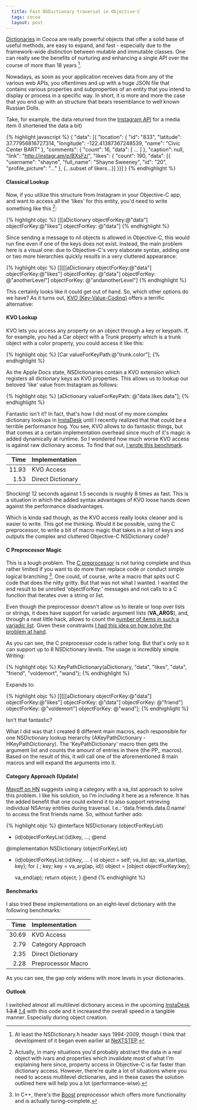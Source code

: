 ```yaml
---
  title: Fast NSDictionary traversal in Objective-C
  tags: cocoa
  layout: post
---
```

[Dictionaries](http://developer.apple.com/library/mac/#documentation/Cocoa/Reference/Foundation/Classes/nsdictionary_Class/Reference/Reference.html) in Cocoa are really powerful objects that offer a solid base of useful methods, are easy to expand, and fast - especially due to the framework-wide distinction between mutable and immutable classes. One can really see the benefits of nurturing and enhancing a single API over the course of more than 18 years [^foot1].

Nowadays, as soon as your application receives data from any of the various web APIs, you oftentimes and up with a huge JSON file that contains various properties and subproperties of an entity that you intend to display or process in a specific way.
In short, it is more and more the case that you end up with an structure that bears resemblance to well known Russian Dolls.

Take, for example, the data returned from the [Instagram API](http://instagram.com/developer/endpoints/media/) for a media item (I shortened the data a bit)

{% highlight javascript %}
{
    "data": [{
        "location": {
            "id": "833",
            "latitude": 37.77956816727314,
            "longitude": -122.41387367248539,
            "name": "Civic Center BART"
        },
        "comments": {
            "count": 16,
            "data": [ ... ]
        },
        "caption": null,
        "link": "http://instagr.am/p/BXsFz/",
        "likes": {
            "count": 190,
            "data": [{
                "username": "shayne",
                "full_name": "Shayne Sweeney",
                "id": "20",
                "profile_picture": "..."
            }, {...subset of likers...}]
        }}]
}
{% endhighlight %}


#### Classical Lookup

Now, if you utilize this structure from Instagram in your Objective-C app, and want to access all the 'likes' for this entity, you'd need to write something like this [^foot2]:

{% highlight objc %}
[[[aDictionary objectForKey:@"data"] objectForKey:@"likes"]
 objectForKey: @"data"]
{% endhighlight %}

Since sending a message to nil objects is allowed in Objective-C, this would run fine even if one of the keys does not exist.
Instead, the main problem here is a visual one: due to Objective-C's very elaborate syntax, adding one or two more hierarchies quickly results in a very cluttered appearance:

{% highlight objc %}
[[[[[aDictionary objectForKey:@"data"] objectForKey:@"likes"]
 objectForKey: @"data"] objectForKey: @"anotherLevel"]
 objectForKey: @"andanotherLevel"]
{% endhighlight %}

This certainly looks like it could get out of hand. So, which other options do we have? As it turns out, [KVO (Key-Value-Coding)](http://developer.apple.com/library/mac/#documentation/Cocoa/Conceptual/KeyValueObserving/KeyValueObserving.html) offers a terrific alternative:

#### KVO Lookup

KVO lets you access any property on an object through a key or keypath. If, for example, you had a Car object with a Trunk property which is a trunk object with a color property, you could access it like this:

{% highlight objc %}
[Car valueForKeyPath:@"trunk.color"];
{% endhighlight %}

As the Apple Docs state, NSDictionaries contain a KVO extension which registers all dictionary keys as KVO properties. This allows us to lookup our beloved 'like' value from Instagram as follows:

{% highlight objc %}
[aDictionary valueForKeyPath: @"data.likes.data"];
{% endhighlight %}

Fantastic isn't it? In fact, that's how I did most of my more complex dictionary lookups in [InstaDesk](http://www.instadesk-app.com) until I recently realized that that could be a terrible performance hog. You see, KVO allows to do fantastic things, but that comes at a certain implementation overhead since much of it's magic is added dynamically at runtime. So I wondered how much worse KVO access is against raw dictionary access. To find that out, [I wrote this benchmark](https://gist.github.com/1444444).

<script extsrc="https://gist.github.com/1444444.js?file=slow_kvo_dictionary_example1.m">//</script>


Time  | Implementation      |
-----:|:--------------------|
11.93 | KVO Access          |
 1.53 | Direct Dictionary   |


Shocking! 12 seconds against 1.5 seconds is roughly 8 times as fast. This is a situation in which the added syntax advantages of KVO loose hands down against the performance disadvantages.

Which is kinda sad though, as the KVO access really looks cleaner and is easier to write. This got me thinking. Would it be possible, using the C preprocessor, to write a bit of macro magic that takes in a list of keys and outputs the complex and cluttered Objective-C NSDictionary code? 

#### C Preprocessor Magic

This is a tough problem. The [C preprocessor](http://gcc.gnu.org/onlinedocs/cpp/) is not turing complete and thus rather limited if you want to do more than replace code or conduct simple logical branching [^foot3]. One could, of course, write a macro that spits out C code that does the nitty gritty. But that was not what I wanted. I wanted the end result to be unrolled 'objectForKey:' messages and not calls to a C function that iterates over a string or list. 

Even though the preprocessor doesn't allow us to iterate or loop over lists or strings, it does have support for variadic argument lists (__VA_ARGS__), and, through a neat little hack, allows to count the [number of items in such a variadic list](http://groups.google.com/group/comp.std.c/browse_thread/thread/77ee8c8f92e4a3fb/346fc464319b1ee5?pli=1). Given these constraints [I had this idea on how solve the problem at hand](https://gist.github.com/1444513).

<script extsrc="https://gist.github.com/1444513.js?file=slow_kvo_dictionary_example2.m">//</script>

As you can see, the C preprocessor code is rather long. But that's only so it can support up to 8 NSDictionary levels. The usage is incredibly simple. Writing:

{% highlight objc %}
KeyPathDictionary(aDictionary, "data", "likes", "data", "friend",
 "voldemort", "wand");
{% endhighlight %}

Expands to:

{% highlight objc %}
[[[[[aDictionary objectForKey:@"data"] objectForKey:@"likes"]
 objectForKey: @"data"] objectForKey: @"friend"]
 objectForKey: @"voldemort"] objectForKey: @"wand"];
{% endhighlight %}

Isn't that fantastic?

What I did was that I created 8 different main macros, each responsible for one NSDictionary lookup hierarchy (AKeyPathDictionary - HKeyPathDictionary). The 'KeyPathDictionary' macro then gets the argument list and counts the amount of entries in there (the PP_ macros). Based on the result of this, it will call one of the aforementioned 8 main macros and will expand the arguments into it.


#### Category Approach (Update)

[Mayoff on HN](http://news.ycombinator.org/item?id=3326606) suggests using a category with a va_list approach to solve this problem. I like his solution, so I'm including it here as a reference. It has the added benefit that one could extend it to also support retrieving individual NSArray entities during traversal. I.e.: 'data.friends.data.0.name' to access the first friends name. So, without further ado:

{% highlight objc %}
@interface NSDictionary (objectForKeyList)
- (id)objectForKeyList:(id)key, ...;
@end

@implementation NSDictionary (objectForKeyList)

- (id)objectForKeyList:(id)key, ...
{
  id object = self;
  va_list ap;
  va_start(ap, key);
  for ( ; key; key = va_arg(ap, id))
      object = [object objectForKey:key];
  
  va_end(ap);
  return object;
}
@end
{% endhighlight %}

#### Benchmarks

I also tried these implementations on an eight-level dictionary with the following benchmarks:

Time  | Implementation      |
-----:|:--------------------|
30.69 | KVO Access          |
 2.79 | Category Approach   |
 2.35 | Direct Dictionary   |
 2.28 | Preprocessor Macro  |

As you can see, the gap only widens with more levels in your dictionaries.


#### Outlook

I switched almost all multilevel dictionary access in the upcoming [InstaDesk](http://www.instadesk-app.com) <del>1.3.8</del> [1.4](http://www.instadesk-app.com) with this code and it increased the overall speed in a tangible manner. Especially during object creation.

[^foot1]: At least the NSDictionary.h header says 1994-2009, though I think that development of it began even earlier at [NeXTSTEP](http://en.wikipedia.org/wiki/NeXTSTEP).
[^foot2]: Actually, in many situations you'd probably abstract the data in a real object with ivars and properties which invalidate most of what I'm explaining here since, property access in Objective-C is far faster than dictionary access. However, there're quite a lot of situations where you need to access multilevel dictionaries, and in these cases the solution outlined here will help you a lot (performance-wise).
[^foot3]: In C++, there's the [Boost](http://www.boost.org) preprocessor which offers more functionality and is actually turing-complete.

